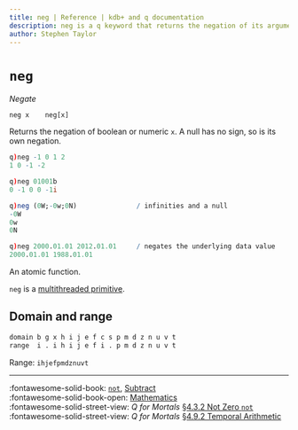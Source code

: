 ```yaml
---
title: neg | Reference | kdb+ and q documentation
description: neg is a q keyword that returns the negation of its argument. 
author: Stephen Taylor
---
```

# `neg`

_Negate_



```syntax
neg x    neg[x]
```

Returns the negation of boolean or numeric `x`. 
A null has no sign, so is its own negation. 

```q
q)neg -1 0 1 2
1 0 -1 -2

q)neg 01001b
0 -1 0 0 -1i

q)neg (0W;-0w;0N)               / infinities and a null
-0W
0w
0N

q)neg 2000.01.01 2012.01.01     / negates the underlying data value
2000.01.01 1988.01.01
```

An atomic function.

`neg` is a [multithreaded primitive](../kb/mt-primitives.md).


## Domain and range

```txt
domain b g x h i j e f c s p m d z n u v t
range  i . i h i j e f i . p m d z n u v t
```

Range: `ihjefpmdznuvt`


---- 
:fontawesome-solid-book:
[`not`](not.md), 
[Subtract](subtract.md) 
<br>
:fontawesome-solid-book-open:
[Mathematics](../basics/math.md)
<br>
:fontawesome-solid-street-view:
_Q for Mortals_
[§4.3.2 Not Zero `not`](/q4m3//4_Operators/#431-equality-and-disequality)
<br>
:fontawesome-solid-street-view:
_Q for Mortals_
[§4.9.2 Temporal Arithmetic](/q4m3/4_Operators/#492-temporal-arithmetic)
